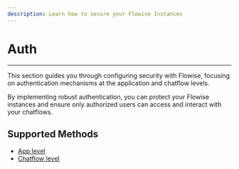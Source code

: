 ```yaml
---
description: Learn how to secure your Flowise Instances
---
```


# Auth

***

This section guides you through configuring security with Flowise, focusing on authentication mechanisms at the application and chatflow levels.&#x20;

By implementing robust authentication, you can protect your Flowise instances and ensure only authorized users can access and interact with your chatflows.

## Supported Methods

* [App level](app-level.md)
* [Chatflow level](chatflow-level.md)
